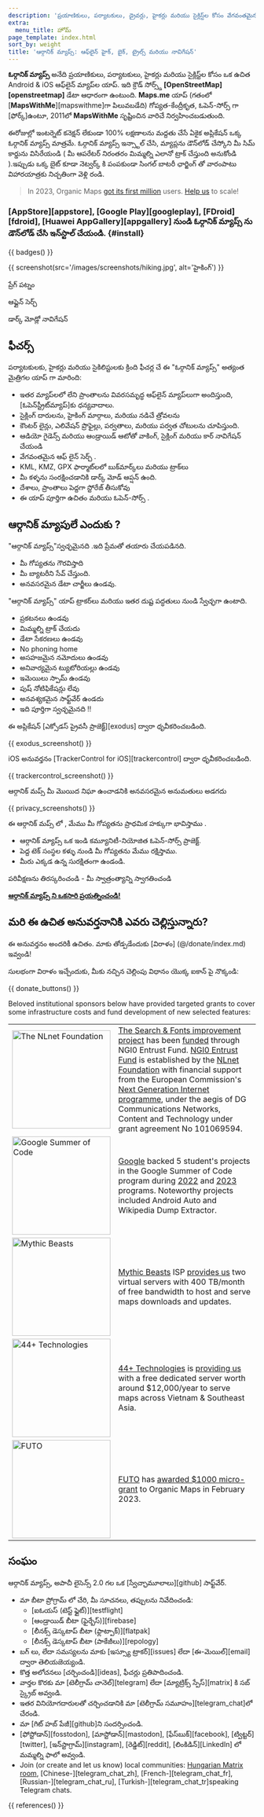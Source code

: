 ```yaml
---
description: 'ప్రయాణికులు, పర్యాటకులు, డ్రైవర్లు, హైకర్లు మరియు సైక్లిస్ట్‌ల కోసం వేగవంతమైన వివరణాత్మక ఆఫ్‌లైన్ మ్యాప్‌లు, MapsWithMe (Maps.Me) యాప్ వ్యవస్థాపకుల నుండి.'
extra:
  menu_title: హోమ్
page_template: index.html
sort_by: weight
title: 'ఆర్గానిక్ మ్యాప్స్: ఆఫ్‌లైన్ హైక్, బైక్, ట్రైల్స్ మరియు నావిగేషన్'
---
```


**ఓర్గానిక్ మ్యాప్స్** అనేది ప్రయాణికులు, పర్యాటకులు, హైకర్లు మరియు సైక్లిస్ట్‌ల కోసం ఒక ఉచిత Android & iOS ఆఫ్‌లైన్ మ్యాప్‌ల యాప్. ఇది క్రౌడ్ సోర్స్డ్ **[OpenStreetMap][openstreetmap]** డేటా ఆధారంగా ఉంటుంది. **Maps.me** యాప్ (గతంలో [**MapsWithMe**][mapswithme]గా పిలువబడేది) గోప్యత-కేంద్రీకృత, ఓపెన్-సోర్స్ గా [ఫోర్క్]ఉంటూ, 2011లో **MapsWithMe** సృష్టించిన వారిచే నిర్వహించబడుతుంది.

ఈరోజుల్లో  ఇంటర్నెట్ కనెక్షన్ లేకుండా 100% లక్షణాలను మద్దతు చేసే ఏకైక  అప్లికేషన్ ఒక్క  ఓర్గానిక్ మ్యాప్స్  మాత్రమే. ఓర్గానిక్ మ్యాప్స్ ఇన్స్టాల్ చేసి, మ్యాప్లను డౌన్‌లోడ్ చేస్కోని మీ సిమ్ కార్డును విసిరేయండి  ( మీ ఆపరేటర్ నిరంతరం మిమ్మల్ని ఎలానో  ట్రాక్ చేస్తుంది అనుకోండి ).ఇప్పుడు ఒక్క బైట్ కూడా నెట్వర్క్ కి పంపకుండా సింగల్ బాటరీ ఛార్జింగ్ తో  వారంపాటు విహారయాత్రకు  నిచ్చతింగా వెళ్లి రండి.

> In 2023, Organic Maps [got its first million](@/news/2023-12-23/281/index.md) users. [Help us](@/donate/index.md) to scale!

### [AppStore][appstore], [Google Play][googleplay], [FDroid][fdroid], [Huawei AppGallery][appgallery] నుండి ఓర్గానిక్ మ్యాప్స్ ను డౌన్‌లోడ్ చేసి ఇన్‌స్టాల్ చేయండి. {#install}

{{ badges() }}

{{ screenshot(src='/images/screenshots/hiking.jpg', alt='హైకింగ్') }}

ప్రేగ్ పట్నం

ఆఫ్లైన్ సెర్చ్

డార్క్ మోడ్లో నావిగేషన్

## ఫీచర్స్

పర్యాటకులకు, హైకర్లు మరియు సైకిలిస్టులకు క్రింది ఫీచర్ల చే  ఈ  "ఓర్గానిక్
మ్యాప్స్" అత్యంత మైత్రిగల యాప్ గా  మారింది:

- ఇతర మ్యాప్‌లలో లేని ప్రాంతాలను వివరసమృద్ధ ఆఫ్‌లైన్ మ్యాప్‌లుగా
  అందిస్తుంది, [ఓపెన్‌స్ట్రీట్‌మ్యాప్]కు ధన్యవాదాలు.
- సైక్లింగ్ దారులను, హైకింగ్ మార్గాలు, మరియు  నడిచే  త్రోవలను
- కౌంటర్ లైన్లు, ఎలివేషన్ ప్రొఫైల్లు, పర్వతాలు, మరియు పర్వత చోటులను
  చూపిస్తుంది.
- ఆడియో గైడెన్స్ మరియు ఆండ్రాయిడ్ ఆటోతో వాకింగ్, సైక్లింగ్ మరియు కార్
  నావిగేషన్ చేయండి
- వేగవంతమైన ఆఫ్ లైన్ సెర్చ్ .
- KML, KMZ, GPX ఫార్మాట్‌లలో బుక్‌మార్క్‌లు మరియు ట్రాక్‌లు
- మీ కళ్ళను సంరక్షించడానికి డార్క్ మోడ్ ఆప్షన్ ఉంది.
- దేశాలు, ప్రాంతాలు పెద్దగా స్టోరేజ్ తీసుకోవు
- ఈ యాప్ పూర్తిగా  ఉచితం మరియు ఓపెన్-సోర్స్ .

## ఆర్గానిక్ మ్యాపులే ఎందుకు ?

"ఆర్గానిక్ మ్యాప్స్"స్వచ్ఛమైనది .ఇది ప్రేమతో తయారు చేయపడినది.

- మీ గోప్యతను గౌరవిస్తాది
- మీ బ్యాటరీని సేవ్ చేస్తుంది.
- అనవసరమైన డేటా చార్జీలు ఉండవు.

"ఆర్గానిక్ మ్యాప్స్" యాప్ ట్రాకర్‌లు మరియు ఇతర దుష్ట పద్ధతులు  నుండి
స్వేచ్ఛగా ఉంటాది.

- ప్రకటనలు ఉండవు
- మిమ్మల్ని ట్రాక్ చేయదు
- డేటా సేకరణలు  ఉండవు
- No phoning home
- అసహజమైన నమోదులు ఉండవు
- అనివార్యమైన ట్యుటోరియల్లు ఉండవు
- ఇమెయిలు స్పామ్  ఉండవు
- పుష్ నోటిఫికేషన్లు లేవు
- అనవశ్యకమైన సాఫ్ట్‌వేర్ ఉండదు
- ఇది పూర్తిగా  స్వచ్ఛమైనది !!

ఈ అప్లికేషన్ [ఎక్సోడస్ ప్రైవసీ ప్రాజెక్ట్][exodus] ద్వారా ధృవీకరించబడింది.

{{ exodus_screenshot() }}

iOS అనువర్తనం [TrackerControl for iOS][trackercontrol] ద్వారా
ధృవీకరించబడింది.

{{ trackercontrol_screenshot() }}

ఆర్గానిక్ మప్స్ మీ మొయిద నిఘా ఉంచాడనికి అనవసరమైన అనుమతులు అడగదు

{{ privacy_screenshots() }}

ఈ ఆర్గానిక్ మప్స్ లో , మేము మీ గోప్యతను ప్రాధమిక హక్కుగా భావిస్తాము .

- ఆర్గానిక్ మ్యాప్స్ ఒక ఇండి కమ్యూనిటీ-నియోజిత ఓపెన్-సోర్స్ ప్రాజెక్ట్.
- పెద్ద టెక్ సంస్థల కళ్ళు నుండి మీ గోప్యతను మేము రక్షిస్తాము.
- మీరు ఎక్కడ ఉన్న సురక్షితంగా ఉండండి.

పరివీక్షణను తిరస్కరించండి - మీ స్వాత్రంత్యాన్ని స్వాగతించండి

**[ఆర్గానిక్ మ్యాప్స్ ని ఒకసారి ప్రయత్నించండి!](#install)**

## మరి ఈ ఉచిత అనువర్తనానికి ఎవరు చెల్లిస్తున్నారు?

ఈ అనువర్తనం అందరికీ ఉచితం. మాకు తోడ్పడేందుకు [విరాళం] (@/donate/index.md)
ఇవ్వండి!

సులభంగా విరాళం ఇచ్చేందుకు, మీకు నచ్చిన చెల్లింపు విధానం యొక్క ఐకాన్ పై
నొక్కండి:

{{ donate_buttons() }}

Beloved institutional sponsors below have provided targeted grants to cover
some infrastructure costs and fund development of new selected features:

<table style="border-spacing: 20px">
  <tr>
    <td>
      <a href="https://nlnet.nl/"><img src="sponsors/nlnet.svg" alt="The NLnet Foundation" width="200px"></a>
    </td>
    <td>
      <a href="https://github.com/organicmaps/organicmaps/milestone/7">The Search & Fonts improvement project</a> has been <a href="https://nlnet.nl/project/OrganicMaps/">funded</a> through NGI0 Entrust Fund. <a href="https://nlnet.nl/entrust/">NGI0 Entrust Fund</a> is established by the <a href="https://nlnet.nl/">NLnet Foundation</a> with financial support from the European Commission's <a href="https://www.ngi.eu/">Next Generation Internet programme</a>, under the aegis of DG Communications Networks, Content and Technology under grant agreement No 101069594.
    </td>
  </tr>
  <tr>
    <td>
      <a href="https://summerofcode.withgoogle.com/"><img src="sponsors/gsoc.svg" alt="Google Summer of Code" width="200px"></a>
    </td>
    <td>
      <a href="https://summerofcode.withgoogle.com/">Google</a> backed 5 student's projects in the Google Summer of Code program during <a href="https://summerofcode.withgoogle.com/programs/2022/organizations/organic-maps">2022</a> and <a href="https://summerofcode.withgoogle.com/programs/2023/organizations/organic-maps">2023</a> programs. Noteworthy projects included Android Auto and Wikipedia Dump Extractor.
    </td>
  </tr>
  <tr>
    <td>
      <a href="https://www.mythic-beasts.com/"><img src="sponsors/mythic-beasts.png" alt="Mythic Beasts" width="200px"></a>
    </td>
    <td>
      <a href="https://www.mythic-beasts.com/">Mythic Beasts</a> ISP <a href="https://www.mythic-beasts.com/blog/2021/10/06/improving-the-world-bit-by-expensive-bit/">provides us</a> two virtual servers with 400 TB/month of free bandwidth to host and serve maps downloads and updates.
    </td>
  </tr>
  <tr>
    <td>
      <a href="https://44plus.vn"><img src="sponsors/44plus.svg" alt="44+ Technologies" width="200px"></a>
    </td>
    <td>
      <a href="https://44plus.vn">44+ Technologies</a> is <a href="https://44plus.vn/organicmaps">providing us </a>with a free dedicated server worth around $12,000/year to serve maps across Vietnam & Southeast Asia.
    </td>
  </tr>
  <tr>
    <td>
      <a href="https://futo.org"><img src="sponsors/futo.svg" alt="FUTO" width="200px"></a>
    </td>
    <td>
      <a href="https://futo.org">FUTO</a> has <a href="https://www.youtube.com/watch?v=fJJclgBHrEw">awarded $1000 micro-grant</a> to Organic Maps in February 2023.
    </td>
  </tr>
</table>

## సంఘం

ఆర్గానిక్ మ్యాప్స్, అపాచీ లైసెన్స్ 2.0 గల ఒక [స్వేచ్ఛామూలాలు][github]
సాఫ్ట్‌వేర్.

- మా బీటా ప్రోగ్రామ్ లో చేరి, మీ సూచనలు, తప్పులను నివేదించండి:
  * [ఐఓయస్ (టెస్ట్ ఫ్లైట్)][testflight]
  * [ఆండ్రాయిడ్ బీటా (ఫైర్బేస్)][firebase]
  * [లీనక్స్ డెస్కటాప్ బీటా (ఫ్లాట్పాక్)][flatpak]
  * [లీనక్స్ డెస్కటాప్ బీటా (పాకేజీలు)][repology]
- బగ్ లు, లేదా సమస్యలను మాకు [ఇస్స్యూ ట్రాకర్][issues] లేదా
  [ఈ-మెయిల్][email] ద్వారా తెలియజెయ్యండి.
- కొత్త అలోచనలు [చర్చించండి][ideas], ఫీచర్లు ప్రతిపాదించండి.
- వార్తల కొరకు మా [టెలీగ్రామ్ చానెల్][telegram] లేదా [మ్యాట్రిక్స్
  స్పేస్][matrix] కి సబ్ స్క్రైబ్ అవ్వండి.
- ఇతర వినియోగదారులతో చర్చించడానికి మా [టెలీగ్రామ్ సమూహం][telegram_chat]లో
  చేరండి.
- మా [గిట్ హబ్ పేజీ][github]ని సందర్సించండి.
- [ఫోస్టోడాన్][fosstodon], [మాస్టోడాన్][mastodon], [ఫేస్‌బుక్][facebook],
  [ట్విట్టర్][twitter], [ఇన్‌స్టాగ్రామ్][instagram], [రెడ్డిట్][reddit],
  [లింకిడిన్][LinkedIn] లో మమ్మల్ని ఫాలో అవ్వండి.
- Join (or create and let us know) local communities: [Hungarian Matrix
  room](https://matrix.to/#/#organicmapstranslate_hu:matrix.org),
  [Chinese-][telegram_chat_zh], [French-][telegram_chat_fr],
  [Russian-][telegram_chat_ru], [Turkish-][telegram_chat_tr]speaking
  Telegram chats.

[fork]: https://en.wikipedia.org/wiki/Fork_(software_development)

{{ references() }}
